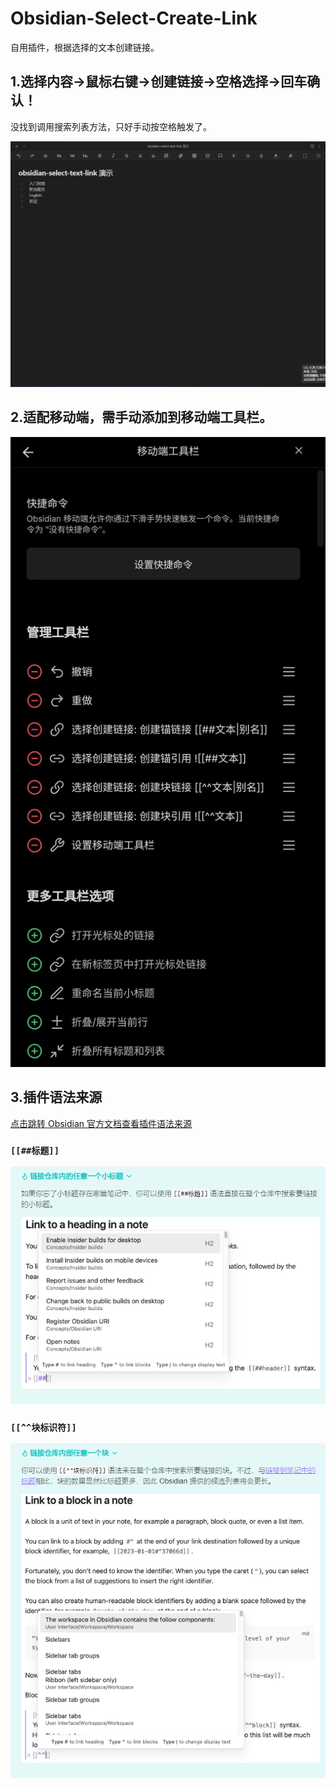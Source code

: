 # Obsidian-Select-Create-Link

自用插件，根据选择的文本创建链接。

## 1.选择内容→鼠标右键→创建链接→空格选择→回车确认！ 

没找到调用搜索列表方法，只好手动按空格触发了。

![image1](media/演示.gif)


## 2.适配移动端，需手动添加到移动端工具栏。

![image2](media/移动工具栏.jpg)

## 3.插件语法来源

[点击跳转 Obsidian 官方文档查看插件语法来源](https://publish.obsidian.md/help-zh/%E9%93%BE%E6%8E%A5%E7%AC%94%E8%AE%B0%E4%B8%8E%E6%96%87%E4%BB%B6/%E5%86%85%E9%83%A8%E9%93%BE%E6%8E%A5)

### `[[##标题]]`

![image2](media/标题.png)

### `[[^^块标识符]]`

![image2](media/块标识符.png)
